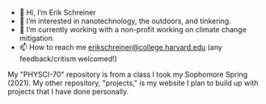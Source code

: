- 👋 Hi, I’m Erik Schreiner
- 👀 I’m interested in nanotechnology, the outdoors, and tinkering.
- 🌱 I’m currently working with a non-profit working on climate change mitigation.
- 📫 How to reach me erikschreiner@college.harvard.edu (any feedback/critism welcomed!)

My "PHYSCI-70" repository is from a class I took my Sophomore Spring (2021).
My other repository, "projects," is my website I plan to build up with projects that I have done personally. 

<!---
ErikSchreiner/ErikSchreiner is a ✨ special ✨ repository because its `README.md` (this file) appears on your GitHub profile.
You can click the Preview link to take a look at your changes.
--->
